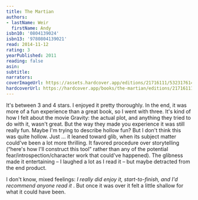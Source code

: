```yaml
---
title: The Martian
authors:
- lastName: Weir
  firstName: Andy
isbn10: '0804139024'
isbn13: '9780804139021'
read: 2014-11-12
rating: 3
yearPublished: 2011
reading: false
asin:
subtitle:
narrators:
coverImageUrl: https://assets.hardcover.app/editions/21716111/5323176149970177.jpg
hardcoverUrl: https://hardcover.app/books/the-martian/editions/21716111
---
```

It's between 3 and 4 stars. I enjoyed it pretty thoroughly. In the end, it was more of a fun experience than a great book, so I went with three. It's kind of how I felt about the movie Gravity: the actual plot, and anything they tried to do with it, wasn't great. But the way they made you experience it was still really fun. Maybe I'm trying to describe hollow fun? But I don't think this was quite hollow. Just … it leaned toward glib, when its subject matter could've been a lot more thrilling. It favored procedure over storytelling (“here's how I'll construct this tool” rather than any of the potential fear/introspection/character work that could've happened). The glibness made it entertaining – I laughed a lot as I read it – but maybe detracted from the end product.

I don't know, mixed feelings:  _I really did enjoy it, start-to-finish, and I'd recommend anyone read it_ . But once it was over it felt a little shallow for what it could have been.
